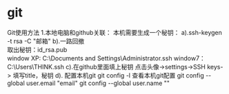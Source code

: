 # git

<a>Git使用方法</a>
1.本地电脑和github关联：
	本机需要生成一个秘钥：
	a).ssh-keygen -t rsa -C "邮箱"
	b).一路回撤    
		取出秘钥：id_rsa.pub    
		window XP:  C:\Documents and Settings\Administrator\.ssh
		window7：C:\Users\THINK\.ssh
	c).在github里面填上秘钥
		点击头像->settings->SSH keys->
		填写title，秘钥
	d). 配置本机git
		git config -l 查看本机git配置
		git config --global user.email "email"
		git config --global user.name ""